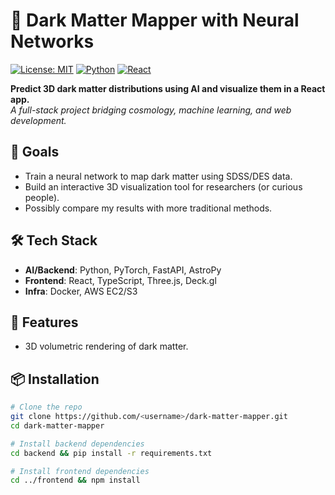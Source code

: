 # 🌌 Dark Matter Mapper with Neural Networks

[![License: MIT](https://img.shields.io/badge/License-MIT-blue.svg)](https://opensource.org/licenses/MIT)
[![Python](https://img.shields.io/badge/Python-3.9%2B-blue)](https://python.org)
[![React](https://img.shields.io/badge/React-18%2B-blue)](https://reactjs.org)

**Predict 3D dark matter distributions using AI and visualize them in a React app.**  
*A full-stack project bridging cosmology, machine learning, and web development.*

## 🎯 Goals
- Train a neural network to map dark matter using SDSS/DES data.
- Build an interactive 3D visualization tool for researchers (or curious people).
- Possibly compare my results with more traditional methods.

## 🛠 Tech Stack
- **AI/Backend**: Python, PyTorch, FastAPI, AstroPy
- **Frontend**: React, TypeScript, Three.js, Deck.gl
- **Infra**: Docker, AWS EC2/S3

## 🚀 Features
- 3D volumetric rendering of dark matter.

## 📦 Installation
```bash
# Clone the repo
git clone https://github.com/<username>/dark-matter-mapper.git
cd dark-matter-mapper

# Install backend dependencies
cd backend && pip install -r requirements.txt

# Install frontend dependencies
cd ../frontend && npm install
